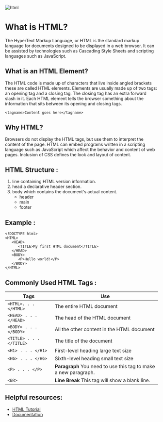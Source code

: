
![html](https://www.freeiconspng.com/uploads/w3c-html5-logo-0.png)

# What is HTML?
The HyperText Markup Language, or HTML is the standard markup language for documents designed to be displayed in a web browser. It can be assisted by technologies such as Cascading Style Sheets and scripting languages such as JavaScript.



## What is an HTML Element?

The HTML code is made up of characters that live inside angled
brackets  these are called HTML elements. Elements are usually
made up of two tags: an opening tag and a closing tag. The closing tag
has an extra forward slash in it. Each HTML element tells the browser
something about the information that sits between its opening and
closing tags.

`<tagname>Content goes here</tagname>`

## Why HTML?
Browsers do not display the HTML tags, but use them to interpret the content of the page. HTML can embed programs written in a scripting language such as JavaScript which affect the behavior and content of web pages. Inclusion of CSS defines the look and layout of content.

## HTML Structure :

1. line containing HTML version information.
2. head a declarative header section.
3. body which contains the document's actual content.
    - header
    - main
    - footer


## Example :

```
<!DOCTYPE html>
<HTML>
   <HEAD>
      <TITLE>My first HTML document</TITLE>
   </HEAD>
   <BODY>
      <P>Hello world!</P>
   </BODY>
</HTML>
```

## Commonly Used HTML Tags :

| **Tags** | **Use** |
| ----------- | ----------- |
| `<HTML>. . . </HTML>` | The entire HTML document |
| `<HEAD> . . . </HEAD>` | 	The head of the HTML document |
| `<BODY> . . . </BODY>` | All the other content in the HTML document |
| `<TITLE> . . . </TITLE>` | 	The title of the document |
| `<H1> . . . </H1> `| First-level heading large text size |
|` <H6> . . . </H6> `| Sixth-level heading small text size |
|`<P> . . . </P>`|**Paragraph** You need to use this tag to make a new paragraph.|
|`<BR>`|**Line Break** This tag will show a blank line.|



## Helpful resources:
- [HTML Tutorial](https://www.w3schools.com/html/)
- [Documentation](https://developer.mozilla.org/en-US/docs/Web/HTML)
